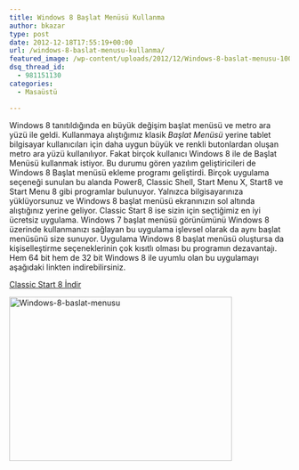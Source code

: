 ```yaml
---
title: Windows 8 Başlat Menüsü Kullanma
author: bkazar
type: post
date: 2012-12-18T17:55:19+00:00
url: /windows-8-baslat-menusu-kullanma/
featured_image: /wp-content/uploads/2012/12/Windows-8-baslat-menusu-100x100.jpg
dsq_thread_id:
  - 981151130
categories:
  - Masaüstü

---
```

Windows 8 tanıtıldığında en büyük değişim başlat menüsü ve metro ara yüzü ile geldi. Kullanmaya alıştığımız klasik _Başlat Menüsü_ yerine tablet bilgisayar kullanıcıları için daha uygun büyük ve renkli butonlardan oluşan metro ara yüzü kullanılıyor. Fakat birçok kullanıcı Windows 8 ile de Başlat Menüsü kullanmak istiyor. Bu durumu gören yazılım geliştiricileri de Windows 8 Başlat menüsü ekleme programı geliştirdi. Birçok uygulama seçeneği sunulan bu alanda Power8, Classic Shell, Start Menu X, Start8 ve Start Menu 8 gibi programlar bulunuyor. Yalnızca bilgisayarınıza yüklüyorsunuz ve Windows 8 başlat menüsü ekranınızın sol altında alıştığınız yerine geliyor. Classic Start 8 ise sizin için seçtiğimiz en iyi ücretsiz uygulama. Windows 7 başlat menüsü görünümünü Windows 8 üzerinde kullanmanızı sağlayan bu uygulama işlevsel olarak da aynı başlat menüsünü size sunuyor. Uygulama Windows 8 başlat menüsü oluştursa da kişiselleştirme seçeneklerinin çok kısıtlı olması bu programın dezavantajı. Hem 64 bit hem de 32 bit Windows 8 ile uyumlu olan bu uygulamayı aşağıdaki linkten indirebilirsiniz.

[Classic Start 8 İndir][1]

<img class="aligncenter size-large wp-image-9972" alt="Windows-8-baslat-menusu" src="https://www.murekkep.org/wp-content/uploads/2012/12/Windows-8-baslat-menusu-400x295.jpg" width="400" height="295" srcset="https://www.murekkep.org/wp-content/uploads/2012/12/Windows-8-baslat-menusu-400x295.jpg 400w, https://www.murekkep.org/wp-content/uploads/2012/12/Windows-8-baslat-menusu-50x36.jpg 50w, https://www.murekkep.org/wp-content/uploads/2012/12/Windows-8-baslat-menusu-125x92.jpg 125w, https://www.murekkep.org/wp-content/uploads/2012/12/Windows-8-baslat-menusu-270x200.jpg 270w, https://www.murekkep.org/wp-content/uploads/2012/12/Windows-8-baslat-menusu-412x305.jpg 412w, https://www.murekkep.org/wp-content/uploads/2012/12/Windows-8-baslat-menusu.jpg 700w" sizes="(max-width: 400px) 100vw, 400px" />

 [1]: http://www.classicstart8.com/
